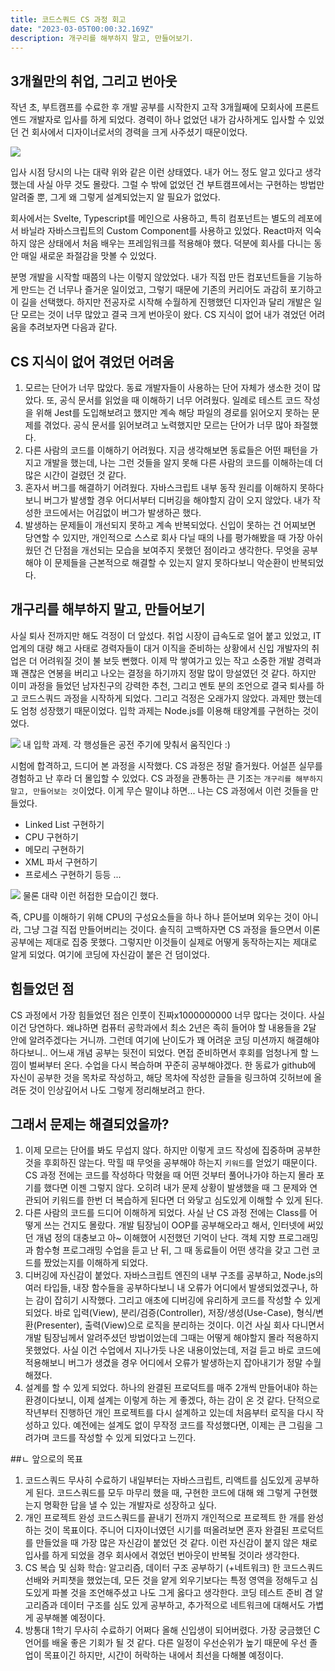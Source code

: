```yaml
---
title: 코드스쿼드 CS 과정 회고
date: "2023-03-05T00:00:32.169Z"
description: 개구리를 해부하지 말고, 만들어보기.
---
```


## 3개월만의 취업, 그리고 번아웃

작년 초, 부트캠프를 수료한 후 개발 공부를 시작한지 고작 3개월째에 모회사에 프론트엔드 개발자로 입사를 하게 되었다. 경력이 하나 없었던 내가 감사하게도 입사할 수 있었던 건 회사에서 디자이너로서의 경력을 크게 사주셨기 때문이었다.

![](https://velog.velcdn.com/images/realsnoopso/post/9945d434-ff89-4873-bcc3-95d0a2987c37/image.png)

입사 시점 당시의 나는 대략 위와 같은 이런 상태였다. 내가 어느 정도 알고 있다고 생각했는데 사실 아무 것도 몰랐다. 그럴 수 밖에 없었던 건 부트캠프에서는 구현하는 방법만 알려줄 뿐, 그게 왜 그렇게 설계되었는지 알 필요가 없었다.

회사에서는 Svelte, Typescript를 메인으로 사용하고, 특히 컴포넌트는 별도의 레포에서 바닐라 자바스크립트의 Custom Component를 사용하고 있었다. React마저 익숙하지 않은 상태에서 처음 배우는 프레임워크를 적용해야 했다. 덕분에 회사를 다니는 동안 매일 새로운 좌절감을 맛볼 수 있었다.

분명 개발을 시작할 때쯤의 나는 이렇지 않았었다. 내가 직접 만든 컴포넌트들을 기능하게 만드는 건 너무나 즐거운 일이었고, 그렇기 때문에 기존의 커리어도 과감히 포기하고 이 길을 선택했다. 하지만 전공자로 시작해 수월하게 진행했던 디자인과 달리 개발은 일단 모르는 것이 너무 많았고 결국 크게 번아웃이 왔다. CS 지식이 없어 내가 겪었던 어려움을 추려보자면 다음과 같다.

## CS 지식이 없어 겪었던 어려움

1. 모르는 단어가 너무 많았다.
   동료 개발자들이 사용하는 단어 자체가 생소한 것이 많았다. 또, 공식 문서를 읽었을 때 이해하기 너무 어려웠다. 일례로 테스트 코드 작성을 위해 Jest를 도입해보려고 했지만 계속 해당 파일의 경로를 읽어오지 못하는 문제를 겪었다. 공식 문서를 읽어보려고 노력했지만 모르는 단어가 너무 많아 좌절했다.
2. 다른 사람의 코드를 이해하기 어려웠다.
   지금 생각해보면 동료들은 어떤 패턴을 가지고 개발을 했는데, 나는 그런 것들을 알지 못해 다른 사람의 코드를 이해하는데 더 많은 시간이 걸렸던 것 같다.
3. 혼자서 버그를 해결하기 어려웠다.
   자바스크립트 내부 동작 원리를 이해하지 못하다보니 버그가 발생할 경우 어디서부터 디버깅을 해야할지 감이 오지 않았다. 내가 작성한 코드에서는 어김없이 버그가 발생하곤 했다.
4. 발생하는 문제들이 개선되지 못하고 계속 반복되었다.
   신입이 못하는 건 어찌보면 당연할 수 있지만, 개인적으로 스스로 회사 다닐 때의 나를 평가해봤을 때 가장 아쉬웠던 건 단점을 개선되는 모습을 보여주지 못했던 점이라고 생각한다. 무엇을 공부해야 이 문제들을 근본적으로 해결할 수 있는지 알지 못하다보니 악순환이 반복되었다.

## 개구리를 해부하지 말고, 만들어보기

사실 퇴사 전까지만 해도 걱정이 더 앞섰다. 취업 시장이 급속도로 얼어 붙고 있었고, IT 업계의 대량 해고 사태로 경력자들이 대거 이직을 준비하는 상황에서 신입 개발자의 취업은 더 어려워질 것이 불 보듯 뻔했다. 이제 막 쌓여가고 있는 작고 소중한 개발 경력과 꽤 괜찮은 연봉을 버리고 나오는 결정을 하기까지 정말 많이 망설였던 것 같다. 하지만 이미 과정을 들었던 남자친구의 강력한 추천, 그리고 멘토 분의 조언으로 결국 퇴사를 하고 코드스쿼드 과정을 시작하게 되었다. 그리고 걱정은 오래가지 않았다. 과제만 했는데도 엄청 성장했기 때문이었다. 입학 과제는 Node.js를 이용해 태양계를 구현하는 것이었다.

![](https://velog.velcdn.com/images/realsnoopso/post/60b593d6-7021-45ac-87f7-b5c3a3bf6923/image.gif)
내 입학 과제. 각 행성들은 공전 주기에 맞춰서 움직인다 :)

시험에 합격하고, 드디어 본 과정을 시작했다. CS 과정은 정말 즐거웠다. 어설픈 실무를 경험하고 난 후라 더 몰입할 수 있었다. CS 과정을 관통하는 큰 기조는 `개구리를 해부하지 말고, 만들어보는 것`이었다. 이게 무슨 말이냐 하면... 나는 CS 과정에서 이런 것들을 만들었다.

- Linked List 구현하기
- CPU 구현하기
- 메모리 구현하기
- XML 파서 구현하기
- 프로세스 구현하기
  등등 ...

![](https://velog.velcdn.com/images/realsnoopso/post/2e2d8471-009d-497a-ba95-bc1ea456423c/image.jpg)
물론 대략 이런 허접한 모습이긴 했다.

즉, CPU를 이해하기 위해 CPU의 구성요소들을 하나 하나 뜯어보며 외우는 것이 아니라, 그냥 그걸 직접 만들어버리는 것이다. 솔직히 고백하자면 CS 과정을 들으면서 이론 공부에는 제대로 집중 못했다. 그렇지만 이것들이 실제로 어떻게 동작하는지는 제대로 알게 되었다. 여기에 코딩에 자신감이 붙은 건 덤이었다.

## 힘들었던 점

CS 과정에서 가장 힘들었던 점은 인풋이 진짜x1000000000 너무 많다는 것이다. 사실 이건 당연하다. 왜냐하면 컴퓨터 공학과에서 최소 2년은 족히 들어야 할 내용들을 2달 안에 알려주겠다는 거니까. 그런데 여기에 난이도가 꽤 어려운 코딩 미션까지 해결해야 하다보니.. 어느새 개념 공부는 뒷전이 되었다. 면접 준비하면서 후회를 엄청나게 할 느낌이 벌써부터 온다. 수업을 다시 복습하며 꾸준히 공부해야겠다. 한 동료가 github에 자신이 공부한 것을 목차로 작성하고, 해당 목차에 작성한 글들을 링크하여 깃허브에 올려둔 것이 인상깊어서 나도 그렇게 정리해보려고 한다.

## 그래서 문제는 해결되었을까?

1. 이제 모르는 단어를 봐도 무섭지 않다.
   하지만 이렇게 코드 작성에 집중하며 공부한 것을 후회하진 않는다. 막힐 때 무엇을 공부해야 하는지 `키워드`를 얻었기 때문이다. CS 과정 전에는 코드를 작성하다 막혔을 때 어떤 것부터 풀어나가야 하는지 몰라 포기를 했다면 이젠 그렇지 않다. 오히려 내가 문제 상황이 발생했을 때 그 문제와 연관되어 키워드를 한번 더 복습하게 된다면 더 와닿고 심도있게 이해할 수 있게 된다.
2. 다른 사람의 코드를 드디어 이해하게 되었다.
   사실 난 CS 과정 전에는 Class를 어떻게 쓰는 건지도 몰랐다. 개발 팀장님이 OOP를 공부해오라고 해서, 인터넷에 써있던 개념 정의 대충보고 아~ 이해했어 시전했던 기억이 난다. 객체 지향 프로그래밍과 함수형 프로그래밍 수업을 듣고 난 뒤, 그 때 동료들이 어떤 생각을 갖고 그런 코드를 짰었는지를 이해하게 되었다.
3. 디버깅에 자신감이 붙었다.
   자바스크립트 엔진의 내부 구조를 공부하고, Node.js의 여러 타입들, 내장 함수들을 공부하다보니 내 오류가 어디에서 발생되었겠구나, 하는 감이 잡히기 시작했다. 그리고 애초에 디버깅에 유리하게 코드를 작성할 수 있게 되었다. 바로 입력(View), 분리/검증(Controller), 저장/생성(Use-Case), 형식/변환(Presenter), 출력(View)으로 로직을 분리하는 것이다. 이건 사실 회사 다니면서 개발 팀장님께서 알려주셨던 방법이었는데 그때는 어떻게 해야할지 몰라 적용하지 못했었다. 사실 이건 수업에서 지나가듯 나온 내용이었는데, 저걸 듣고 바로 코드에 적용해보니 버그가 생겼을 경우 어디에서 오류가 발생하는지 잡아내기가 정말 수월해졌다.
4. 설계를 할 수 있게 되었다.
   하나의 완결된 프로덕트를 매주 2개씩 만들어내야 하는 환경이다보니, 이제 설계는 이렇게 하는 게 좋겠다, 하는 감이 온 것 같다. 단적으로 작년부터 진행하던 개인 프로젝트를 다시 설계하고 있는데 처음부터 로직을 다시 작성하고 있다. 예전에는 설계도 없이 무작정 코드를 작성했다면, 이제는 큰 그림을 그려가며 코드를 작성할 수 있게 되었다고 느낀다.

##ㄴ 앞으로의 목표

1. 코드스쿼드 무사히 수료하기
   내일부터는 자바스크립트, 리액트를 심도있게 공부하게 된다. 코드스쿼드를 모두 마무리 했을 때, 구현한 코드에 대해 왜 그렇게 구현했는지 명확한 답을 낼 수 있는 개발자로 성장하고 싶다.
2. 개인 프로젝트 완성
   코드스쿼드를 끝내기 전까지 개인적으로 프로젝트 한 개를 완성하는 것이 목표이다. 주니어 디자이너였던 시기를 떠올려보면 혼자 완결된 프로덕트를 만들었을 때 가장 많은 자신감이 붙었던 것 같다. 이런 자신감이 붙지 않은 채로 입사를 하게 되었을 경우 회사에서 겪었던 번아웃이 반복될 것이라 생각한다.
3. CS 복습 및 심화 학습: 알고리즘, 데이터 구조 공부하기 (+네트워크)
   한 코드스쿼드 선배와 커피챗을 했었는데, 모든 것을 얕게 외우기보다는 특정 영역을 정해두고 심도있게 파볼 것을 조언해주셨고 나도 그게 옳다고 생각한다. 코딩 테스트 준비 겸 알고리즘과 데이터 구조를 심도 있게 공부하고, 추가적으로 네트워크에 대해서도 가볍게 공부해볼 예정이다.
4. 방통대 1학기 무사히 수료하기
   어쩌다 올해 신입생이 되어버렸다. 가장 궁금했던 C언어를 배울 좋은 기회가 될 것 같다. 다른 일정이 우선순위가 높기 때문에 우선 졸업이 목표이긴 하지만, 시간이 허락하는 내에서 최선을 다해볼 예정이다.
